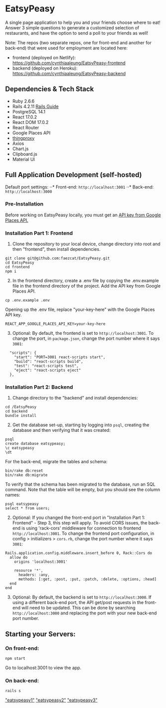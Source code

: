 # EatsyPeasy

A single page application to help you and your friends choose where to eat! Answer 3 simple questions to generate a customized selection of restaurants, and have the option to send a poll to your friends as well!

Note: The repos (two separate repos, one for front-end and another for back-end) that were used for employment are located here:

- frontend (deployed on Netlify): https://github.com/cynthiaaleung/EatsyPeasy-frontend
- backend (deployed on Heroku): https://github.com/cynthiaaleung/EatsyPeasy-backend

## Dependencies & Tech Stack

- Ruby 2.6.6
- Rails 4.2.11 [Rails Guide](http://guides.rubyonrails.org/v4.2/)
- PostgreSQL 14.1
- React 17.0.2
- React DOM 17.0.2
- React Router
- Google Places API
- [thingproxy](https://github.com/Freeboard/thingproxy)
- Axios
- Chart.js
- Clipboard.js
- Material UI

## Full Application Development (self-hosted)

Default port settings:
⋅⋅* Front-end: `http://localhost:3001`
⋅⋅* Back-end: `http://localhost:3000`

### Pre-Installation

Before working on EatsyPeasy locally, you must get an [API key from Google Places API.](https://developers.google.com/maps/documentation/places/web-service/get-api-key)

### Installation Part 1: Frontend

1. Clone the repository to your local device, change directory into root and then "frontend", then install dependencies.

```
git clone git@github.com:faezcat/EatsyPeasy.git
cd EatsyPeasy
cd frontend
npm i
```

2. In the frontend directory, create a .env file by copying the .env.example file in the frontend directory of the project. Add the API key from Google Places API.

```
cp .env.example .env
```

Opening up the .env file, replace "your-key-here" with the Google Places API key.

```
REACT_APP_GOOGLE_PLACES_API_KEY=your-key-here
```

3. Optional: By default, the frontend is set to `http://localhost:3001`. To change the port, in `package.json`, change the port number where it says `3001`:

```
  "scripts": {
    "start": "PORT=3001 react-scripts start",
    "build": "react-scripts build",
    "test": "react-scripts test",
    "eject": "react-scripts eject"
  },
```

### Installation Part 2: Backend

1. Change directory to the "backend" and install dependencies:

```
cd /EatsyPeasy
cd backend
bundle install
```

2. Get the database set-up, starting by logging into `psql`, creating the database and then verifying that it was created:

```
psql
create database eatsypeasy;
\c eatsypeasy
\dt
```

For the back-end, migrate the tables and schema:

```
bin/rake db:reset
bin/rake db:migrate
```

To verify that the schema has been migrated to the database, run an SQL command. Note that the table will be empty, but you should see the column names:

```
psql eatsypeasy
select * from users;
```

2. Optional: If you changed the front-end port in "Installation Part 1: Frontend" - Step 3, this step will apply. To avoid CORS issues, the back-end is using 'rack-cors' middleware for connection to frontend `http://localhost:3001`. To change the frontend port configuration, in config > initializers > `cors.rb`, change the port number where it says `3001`:

```
Rails.application.config.middleware.insert_before 0, Rack::Cors do
  allow do
    origins 'localhost:3001'

    resource '*',
      headers: :any,
      methods: [:get, :post, :put, :patch, :delete, :options, :head]
  end
end
```

3. Optional: By default, the backend is set to `http://localhost:3000`. If using a different back-end port, the API get/post requests in the front-end will need to be updated. This can be done by searching `http://localhost:3000` and replacing the port with your new back-end port number.

## Starting your Servers:

### On front-end:

```
npm start
```

Go to localhost:3001 to view the app.

### On back-end:

```
rails s
```

["eatsypeasy1"](https://giphy.com/gifs/e3NJKSovarIin9AxgG)
["eatsypeasy2"](https://giphy.com/gifs/yh7wWGrqEgTvuMLerL)
["eatsypeasy3"](https://giphy.com/gifs/6RcfzC5Y9I7sGAd1Tk)
